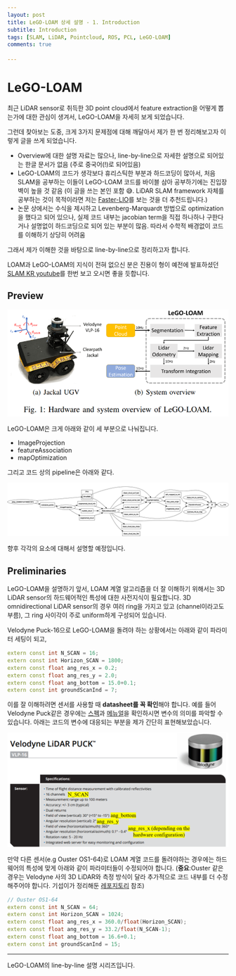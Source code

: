 ```yaml
---
layout: post
title: LeGO-LOAM 상세 설명 - 1. Introduction
subtitle: Introduction
tags: [SLAM, LiDAR, Pointcloud, ROS, PCL, LeGO-LOAM]
comments: true

---
```


# LeGO-LOAM



최근 LiDAR sensor로 취득한 3D point cloud에서 feature extraction을 어떻게 뽑는가에 대한 관심이 생겨서, LeGO-LOAM을 자세히 보게 되었습니다.

그런데 찾아보는 도중, 크게 3가지 문제점에 대해 깨달아서 제가 한 번 정리해보고자 이렇게 글을 쓰게 되었습니다.

* Overview에 대한 설명 자료는 많으나, line-by-line으로 자세한 설명으로 되어있는 한글 문서가 없음 (주로 중국어(!)로 되어있음)
* LeGO-LOAM의 코드가 생각보다 휴리스틱한 부분과 하드코딩이 많아서, 처음 SLAM을 공부하는 이들이 LeGO-LOAM 코드를 바이블 삼아 공부하기에는 진입장벽이 높을 것 같음 (이 글을 쓰는 본인 포함  :sweat_smile:. LiDAR SLAM framework 자체를 공부하는 것이 목적이라면 저는 [Faster-LIO](https://github.com/gaoxiang12/faster-lio)를 보는 것을 더 추천드립니다.)
* 논문 상에서는 수식을 제시하고 Levenberg-Marquardt 방법으로 optimization을 했다고 되어 있으나, 실제 코드 내부는 jacobian term을 직접 하나하나 구한다거나 설명없이 하드코딩으로 되어 있는 부분이 많음. 따라서 수학적 배경없이 코드를 이해하기 상당히 어려움

그래서 제가 이해한 것을 바탕으로 line-by-line으로 정리하고자 합니다.

LOAM과 LeGO-LOAM의 지식이 전혀 없으신 분은 진용이 형이 예전에 발표하셨던 [SLAM KR youtube](https://www.youtube.com/watch?v=snPzNmcbCCQ&t=1589s)를 한번 보고 오시면 좋을 듯합니다.


## Preview

![](img/lego_loam_w_robot.PNG)

LeGO-LOAM은 크게 아래와 같이 세 부분으로 나눠집니다.

* ImageProjection
* featureAssociation
* mapOptimization

그리고 코드 상의 pipeline은 아래와 같다.

![](/img/lego_loam_overview.png)


향후 각각의 요소에 대해서 설명할 예정입니다.

## Preliminaries

LeGO-LOAM을 설명하기 앞서, LOAM 계열 알고리즘을 더 잘 이해하기 위해서는 3D LiDAR sensor의 하드웨어적인 특성에 대한 사전지식이 필요합니다. 3D omnidirectional LiDAR sensor의 경우 여러 ring을 가지고 있고 (channel이라고도 부름), 그 ring 사이각이 주로 uniform하게 구성되어 있습니다.

Velodyne Puck-16으로 LeGO-LOAM을 돌려야 하는 상황에서는 아래와 같이 파라미터 세팅이 되고,

```cpp
extern const int N_SCAN = 16;
extern const int Horizon_SCAN = 1800;
extern const float ang_res_x = 0.2;
extern const float ang_res_y = 2.0;
extern const float ang_bottom = 15.0+0.1;
extern const int groundScanInd = 7;
```

이를 잘 이해하려면 센서를 사용할 때 **datasheet를 꼭 확인**해야 합니다. 예를 들어 Velodyne Puck같은 경우에는 [스펙](https://www.amtechs.co.jp/product/VLP-16-Puck.pdf)과 [메뉴얼](https://velodynelidar.com/wp-content/uploads/2019/12/63-9243-Rev-E-VLP-16-User-Manual.pdf)을 확인하시면 변수의 의미를 파악할 수 있습니다. 아래는 코드의 변수에 대응되는 부분을 제가 간단히 표현해보았습니다.

![](/img/lego_loam_vel_16.PNG)



만약 다른 센서(e.g Ouster OS1-64)로 LOAM 계열 코드를 돌려야하는 경우에는 하드웨어의 특성에 맞게 아래와 같이 파라미터들이 수정되어야 합니다.
(**중요**:Ouster 같은 경우는 Velodyne 사의 3D LiDAR와 측정 방식이 달라 추가적으로 코드 내부를 더 수정해주어야 합니다. 기섭이가 정리해둔 [레포지토리](https://github.com/irapkaist/SC-LeGO-LOAM) 참조)

```cpp
// Ouster OS1-64
extern const int N_SCAN = 64;
extern const int Horizon_SCAN = 1024;
extern const float ang_res_x = 360.0/float(Horizon_SCAN);
extern const float ang_res_y = 33.2/float(N_SCAN-1);
extern const float ang_bottom = 16.6+0.1;
extern const int groundScanInd = 15;
```



---

LeGO-LOAM의 line-by-line 설명 시리즈입니다.
